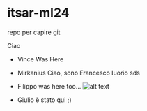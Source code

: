 # itsar-ml24
repo per capire git

Ciao

- Vince Was Here
- Mirkanius
Ciao, sono Francesco Iuorio sds
- Filippo was here too...
![alt text](https://media.tenor.com/wMkBoSvYIh0AAAAj/pog-poggers.gif)

- Giulio è stato qui ;)